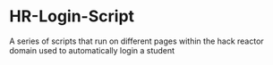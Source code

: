# HR-Login-Script
A series of scripts that run on different pages within the hack reactor domain used to automatically login a student
